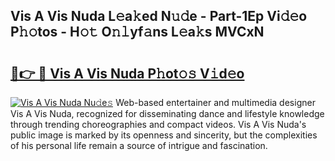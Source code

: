 ## Vis A Vis Nuda L𝚎a𝚔ed N𝚞𝚍e - Part-1Ep Vi𝚍𝚎o P𝚑𝚘tos - H𝚘𝚝 O𝚗𝚕yf𝚊ns L𝚎a𝚔s MVCxN

# <h2><a href="http://kf848w.oniu.top/?m=Vis+A+Vis+Nuda">🔗👉 🔴 Vis A Vis Nuda P𝚑ot𝚘𝚜 V𝚒d𝚎o</a></h2>

[![Vis A Vis Nuda Nu𝚍e𝚜](https://i.imgur.com/0qMVB7G.gif)](http://kf848w.oniu.top/?m=Vis+A+Vis+Nuda)
Web-based entertainer and multimedia designer Vis A Vis Nuda, recognized for disseminating dance and lifestyle knowledge through trending choreographies and compact videos. Vis A Vis Nuda's public image is marked by its openness and sincerity, but the complexities of his personal life remain a source of intrigue and fascination.  
